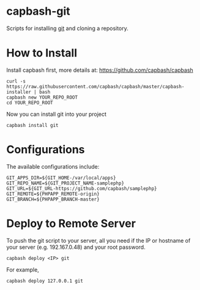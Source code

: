 capbash-git
==============

Scripts for installing [git](http://git-scm.com/) and cloning a repository.

# How to Install #

Install capbash first, more details at:
https://github.com/capbash/capbash

```
curl -s https://raw.githubusercontent.com/capbash/capbash/master/capbash-installer | bash
capbash new YOUR_REPO_ROOT
cd YOUR_REPO_ROOT
```

Now you can install git into your project

```
capbash install git
```

# Configurations #

The available configurations include:

```
GIT_APPS_DIR=${GIT_HOME-/var/local/apps}
GIT_REPO_NAME=${GIT_PROJECT_NAME-samplephp}
GIT_URL=${GIT_URL-https://github.com/capbash/samplephp}
GIT_REMOTE=${PHPAPP_REMOTE-origin}
GIT_BRANCH=${PHPAPP_BRANCH-master}
```


# Deploy to Remote Server #

To push the git script to your server, all you need if the IP or hostname of your server (e.g. 192.167.0.48) and your root password.

```
capbash deploy <IP> git
```

For example,

```
capbash deploy 127.0.0.1 git
```
